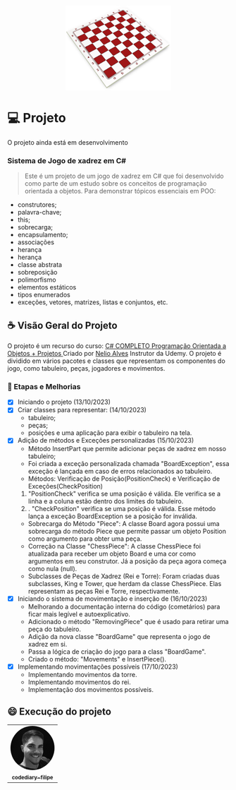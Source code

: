 <div align="center">
  <img src="./img/chess-2154429_640.png" alt="Tabuleiro de xadrez" width="240" height="192">
</div>

# 💻 Projeto
O projeto ainda está em desenvolvimento

### Sistema de Jogo de xadrez em C#
> Este é um projeto de um jogo de xadrez em C# que foi desenvolvido como parte de um estudo sobre os conceitos de programação orientada a objetos. Para demonstrar tópicos essenciais em POO:
* construtores;
* palavra-chave;
* this;
* sobrecarga;
* encapsulamento;
* associações
* herança
* herança
* classe abstrata
* sobreposição
* polimorfismo
* elementos estáticos
* tipos enumerados
* exceções, vetores, matrizes, listas e conjuntos, etc.

## ☕ Visão Geral do Projeto
O projeto é um recurso do curso: 
<a href="https://www.udemy.com/course/programacao-orientada-a-objetos-csharp/" target="_blank">
  C# COMPLETO Programação Orientada a Objetos + Projetos
</a> Criado por <a href="https://www.udemy.com/course/programacao-orientada-a-objetos-csharp/#instructor-1" target="_blank">Nelio Alves</a> Instrutor da Udemy. O projeto é dividido em vários pacotes e classes que representam os componentes do jogo, como tabuleiro, peças, jogadores e movimentos.

 ### 🚀 Etapas e Melhorias

- [x] Iniciando o projeto (13/10/2023)
- [x] Criar classes para representar: (14/10/2023)
    - tabuleiro;
    - peças;
    - posições e uma aplicação para exibir o tabuleiro na tela.
- [x] Adição de métodos e Exceções personalizadas (15/10/2023)
    - Método InsertPart que permite adicionar peças de xadrez em nosso tabuleiro;
    - Foi criada a exceção personalizada chamada "BoardException", essa exceção  é lançada em caso de erros relacionados ao tabuleiro.
    - Métodos: Verificação de Posição(PositionCheck) e Verificação de Exceções(CheckPosition) 
     1. "PositionCheck" verifica se uma posição é válida. Ele verifica se a linha e a coluna estão dentro dos limites do tabuleiro.
     1. . "CheckPosition" verifica se uma posição é válida. Esse método lança a exceção BoardException se a posição for inválida.
    - Sobrecarga do Método "Piece": A classe Board agora possui uma sobrecarga do método Piece que permite passar um objeto Position como argumento para obter uma peça.
    - Correção na Classe "ChessPiece": A classe ChessPiece foi atualizada para receber um objeto Board e uma cor como argumentos em seu construtor. Já a posição da peça agora começa como nula (null).
    - Subclasses de Peças de Xadrez (Rei e Torre): Foram criadas duas subclasses, King e Tower, que herdam da classe ChessPiece. Elas representam as peças Rei e Torre, respectivamente.
- [x] Iniciando o sistema de movimentação e inserção de (16/10/2023)
   - Melhorando a documentação interna do código (cometários) para ficar mais legível e autoexplicativo.
   - Adicionado o método "RemovingPiece" que é usado para retirar uma peça do tabuleiro.
   - Adição da nova classe "BoardGame" que representa o jogo de xadrez em si.
   - Passa a lógica de criação do jogo para a class "BoardGame".
   - Criado o método: "Movements" e InsertPiece().
- [x] Implementando movimentações possíveis (17/10/2023)
   - Implementando movimentos da torre.
   - Implementando movimentos do rei.
   - Implementação dos movimentos possíveis.

## 😄 Execução do projeto

<table>
  <tr>
    <td align="center">
      <a href="https://github.com/codediary-filipe">
        <img src="./img/Perfil/Perfil.jpg" alt="Foto do codediary-filipe GitHub" style="width:100px;border-radius:50%;"/><br>
        <sub>
          <b>codediary-filipe</b>
        </sub>
      </a>
    </td>
  </tr>
</table>
